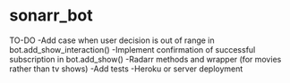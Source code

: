 # sonarr_bot

TO-DO
-Add case when user decision is out of range in bot.add_show_interaction()
-Implement confirmation of successful subscription in bot.add_show()
-Radarr methods and wrapper (for movies rather than tv shows)
-Add tests
-Heroku or server deployment

